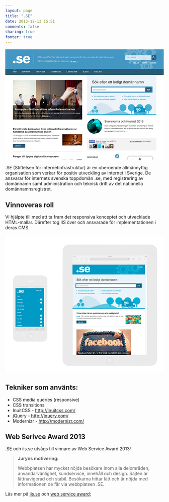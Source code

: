 ```yaml
---
layout: page
title: ".SE"
date: 2013-12-13 15:51
comments: false
sharing: true
footer: true
---
```

![Skärmdump iis.se](/images/content/projects/iis/screenshot.jpg)

.SE (Stiftelsen för internetinfrastruktur) är en oberoende allmännyttig organisation som verkar för positiv utveckling av internet i Sverige. De ansvarar för internets svenska toppdomän .se, med registrering av domännamn samt administration och teknisk drift av det nationella domännamnsregistret.

## Vinnoveras roll

Vi hjälpte till med att ta fram det responsiva konceptet och utvecklade HTML-mallar. Därefter tog IIS över och ansvarade för implementationen i deras CMS.

![Skärmdumpar iis.se](/images/content/projects/iis/responsive.jpg)

## Tekniker som använts:
* CSS media queries (responsive)
* CSS transitions
* InuitCSS - http://inuitcss.com/
* jQuery - http://jquery.com/
* Modernizr - http://modernizr.com/

## Web Serivce Award 2013
.SE och iis.se utsågs till vinnare av Web Service Award 2013!
> **Juryns motivering:**
>
> Webbplatsen har mycket nöjda besökare inom alla delområden; användarvänlighet, kundservice, innehåll och design. Sajten är lättnavigerad och stabil. Besökarna hittar lätt och är nöjda med informationen de får via webbplatsen .SE.

Läs mer på [iis.se](https://www.iis.se/nyheter/vinst-for-se-i-web-service-award/) och [web service award](http://www.webserviceaward.com/vinnare-2013/);